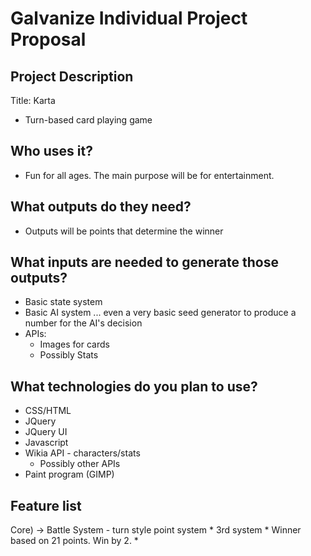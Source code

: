 # Galvanize Individual Project Proposal

## Project Description
Title: Karta 
- Turn-based card playing game


## Who uses it?
- Fun for all ages. The main purpose will be for entertainment.


## What outputs do they need?
- Outputs will be points that determine the winner


## What inputs are needed to generate those outputs?
- Basic state system
- Basic AI system ... even a very basic seed generator to produce a number for the AI's decision
- APIs:
	- Images for cards
	- Possibly Stats


## What technologies do you plan to use?
- CSS/HTML
- JQuery
- JQuery UI
- Javascript
- Wikia API - characters/stats
	- Possibly other APIs
- Paint program (GIMP)


## Feature list
Core)
	-> Battle System - turn style point system
		* 3rd system
		* Winner based on 21 points. Win by 2.
		* 

